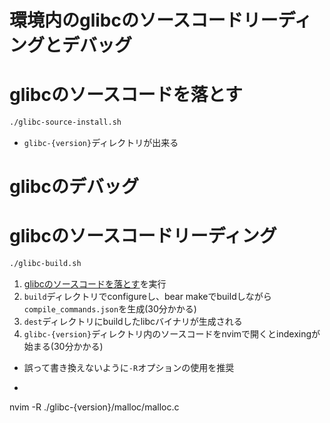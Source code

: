 # 環境内のglibcのソースコードリーディングとデバッグ

# glibcのソースコードを落とす

```bash
./glibc-source-install.sh
```

- `glibc-{version}`ディレクトリが出来る

# glibcのデバッグ

# glibcのソースコードリーディング

```bash
./glibc-build.sh
```

1. [glibcのソースコードを落とす](#glibcのソースコードを落とす)を実行
2. `build`ディレクトリでconfigureし、bear makeでbuildしながら`compile_commands.json`を生成(30分かかる)
3. `dest`ディレクトリにbuildしたlibcバイナリが生成される
4. `glibc-{version}`ディレクトリ内のソースコードをnvimで開くとindexingが始まる(30分かかる)
  - 誤って書き換えないように`-R`オプションの使用を推奨
  - ```bash
  nvim -R ./glibc-{version}/malloc/malloc.c
  ``` 
